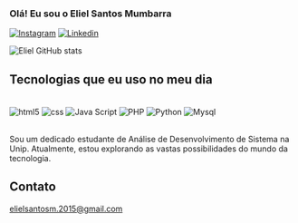 ### Olá! Eu sou o Eliel Santos Mumbarra

[![Instagram](https://img.shields.io/badge/Instagram-E4405F?style=for-the-badge&logo=instagram&logoColor=white)](https://www.instagram.com/lielziin?igsh=anc5ZG04NnhpaHho)
[![Linkedin](https://img.shields.io/badge/LinkedIn-0077B5?style=for-the-badge&logo=linkedin&logoColor=white)](https://www.linkedin.com/in/eliel-santos-mumbarra-659288257/)

![Eliel GitHub stats](https://github-readme-stats.vercel.app/api?username=lielzin&show_icons=true&theme=dracula)

## Tecnologias que eu uso no meu dia

<div style="display: inline_block"><br/> 
    <img align="center" alt="html5" src="https://img.shields.io/badge/HTML5-E34F26?style=for-the-badge&logo=html5&logoColor=white" />
    <img align="center" alt="css" src="https://img.shields.io/badge/CSS3-1572B6?style=for-the-badge&logo=css3&logoColor=white" />
    <img align="center" alt="Java Script" src="https://img.shields.io/badge/JavaScript-F7DF1E?style=for-the-badge&logo=javascript&logoColor=black" />
    <img align="center" alt="PHP" src="https://img.shields.io/badge/PHP-777BB4?style=for-the-badge&logo=php&logoColor=white" />
    <img align="center" alt="Python" src="https://img.shields.io/badge/Python-3776AB?style=for-the-badge&logo=python&logoColor=white" />
    <img align="center" alt="Mysql" src="https://img.shields.io/badge/MySQL-00000F?style=for-the-badge&logo=mysql&logoColor=white" />
</div><br/>

Sou um dedicado estudante de Análise de Desenvolvimento de Sistema na Unip. Atualmente, estou explorando as vastas possibilidades do mundo da tecnologia.

## Contato
elielsantosm.2015@gmail.com
